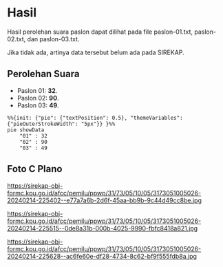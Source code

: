 # Hasil

Hasil perolehan suara paslon dapat dilihat pada file paslon-01.txt, paslon-02.txt, dan paslon-03.txt.

Jika tidak ada, artinya data tersebut belum ada pada SIREKAP.

## Perolehan Suara

 * Paslon 01: **32**.
 * Paslon 02: **90**.
 * Paslon 03: **49**.

```mermaid
%%{init: {"pie": {"textPosition": 0.5}, "themeVariables": {"pieOuterStrokeWidth": "5px"}} }%%
pie showData
    "01" : 32
    "02" : 90
    "03" : 49
```
## Foto C Plano

https://sirekap-obj-formc.kpu.go.id/afcc/pemilu/ppwp/31/73/05/10/05/3173051005026-20240214-225402--e77a7a6b-2d6f-45aa-bb9b-9c44d49cc8be.jpg

https://sirekap-obj-formc.kpu.go.id/afcc/pemilu/ppwp/31/73/05/10/05/3173051005026-20240214-225515--0de8a31b-000b-4025-9990-fbfc8418a821.jpg

https://sirekap-obj-formc.kpu.go.id/afcc/pemilu/ppwp/31/73/05/10/05/3173051005026-20240214-225628--ac6fe60e-df28-4734-8c62-bf9f555fdb8a.jpg
